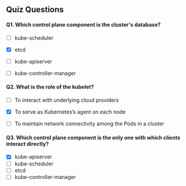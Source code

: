 ## Quiz Questions

#### Q1. Which control plane component is the cluster's database?

- [ ] kube-scheduler
- [x] etcd
- [ ] kube-apiserver
- [ ] kube-controller-manager


#### Q2. What is the role of the kubelet?

- [ ] To interact with underlying cloud providers
- [x] To serve as Kubernetes’s agent on each node
- [ ] To maintain network connectivity among the Pods in a cluster


#### Q3. Which control plane component is the only one with which clients interact directly?

- [x] kube-apiserver
- [ ] kube-scheduler
- [ ] etcd
- [ ] kube-controller-manager
